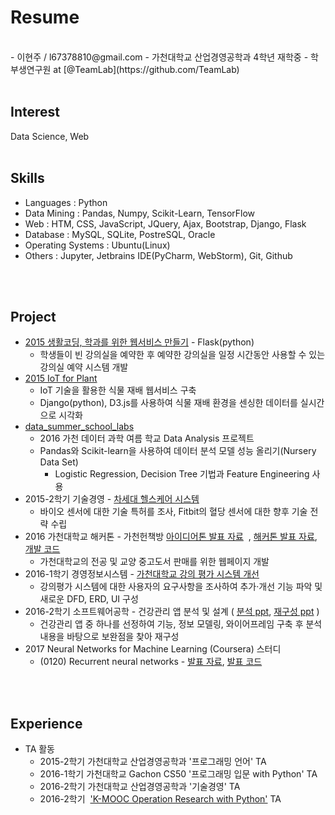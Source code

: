# Resume
<br />
- 이현주 / l67378810@gmail.com
- 가천대학교 산업경영공학과 4학년 재학중
- 학부생연구원 at [@TeamLab](https://github.com/TeamLab)
<br />
<br />

## Interest
 Data Science, Web
<br />
<br />


## Skills
* Languages : Python
* Data Mining : Pandas, Numpy, Scikit-Learn, TensorFlow
* Web : HTM, CSS, JavaScript, JQuery, Ajax, Bootstrap, Django, Flask
* Database : MySQL, SQLite, PostreSQL, Oracle
* Operating Systems : Ubuntu(Linux)
* Others : Jupyter, Jetbrains IDE(PyCharm, WebStorm), Git, Github
<br />
<br />


## Project
- [2015 생활코딩, 학과를 위한 웹서비스 만들기](https://github.com/hyoenju/final_dacapo "final_dacapo") - Flask(python)
  * 학생들이 빈 강의실을 예약한 후 예약한 강의실을 일정 시간동안 사용할 수 있는 강의실 예약 시스템 개발
- [2015 IoT for Plant](https://github.com/hyoenju/ginseng)
  * IoT 기술을 활용한 식물 재배 웹서비스 구축
  * Django(python), D3.js를 사용하여 식물 재배 환경을 센싱한 데이터를 실시간으로 시각화
- [data_summer_school_labs](https://github.com/hyoenju/data_summer_school_labs/blob/master/team/team_C/upgrade_percentage.ipynb)
  * 2016 가천 데이터 과학 여름 학교 Data Analysis 프로젝트
  * Pandas와 Scikit-learn을 사용하여 데이터 분석 모델 성능 올리기(Nursery Data Set)
    -  Logistic Regression, Decision Tree 기법과 Feature Engineering 사용
- 2015-2학기 기술경영 - [차세대 헬스케어 시스템](https://www.slideshare.net/secret/e7HM802aP8nkaX)
  * 바이오 센서에 대한 기술 특허를 조사, Fitbit의 혈당 센서에 대한 향후 기술 전략 수립
- 2016 가천대학교 해커톤 - 가천헌책방 [아이디어톤 발표 자료](https://www.slideshare.net/secret/M1OLTHsruUCgev)
  , [해커톤 발표 자료](https://www.slideshare.net/secret/oHWi95QYKsMuvH), [개발 코드](https://github.com/jinongkim/gachon-hack-book.git)
  * 가천대학교의 전공 및 교양 중고도서 판매를 위한 웹페이지 개발
- 2016-1학기 경영정보시스템 - [가천대학교 강의 평가 시스템 개선](https://www.slideshare.net/secret/f6nsA2246Wtbpx)
  * 강의평가 시스템에 대한 사용자의 요구사항을 조사하여 추가·개선 기능 파악 및 새로운 DFD, ERD, UI 구성
- 2016-2학기 소프트웨어공학 - 건강관리 앱 분석 및 설계 ( [분석 ppt](https://www.slideshare.net/secret/JuK9xyImHJRTwE), [재구성 ppt](https://www.slideshare.net/secret/2BErC6d1sz8WsO) )
  * 건강관리 앱 중 하나를 선정하여 기능, 정보 모델링, 와이어프레임 구축 후 분석 내용을 바탕으로 보완점을 찾아 재구성
- 2017 Neural Networks for Machine Learning (Coursera) 스터디
  * (0120) Recurrent neural networks - [발표 자료](https://www.slideshare.net/secret/oHWi95QYKsMuvH), [발표 코드](https://github.com/hyoenju/seminar/blob/master/code/2017/0120/RNN_Basic.ipynb)
<br />
<br />


## Experience
- TA 활동
  * 2015-2학기 가천대학교 산업경영공학과 '프로그래밍 언어' TA
  * 2016-1학기 가천대학교 Gachon CS50 '프로그래밍 입문 with Python' TA
  * 2016-2학기 가천대학교 산업경영공학과 '기술경영' TA
  * 2016-2학기  ['K-MOOC Operation Research with Python'](https://github.com/TeamLab/Gachon_CS50_OR_KMOOC) TA
<br />
<br />
